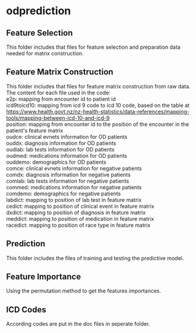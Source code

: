 # odprediction
## Feature Selection
This folder includes that files for feature selection and preparation data needed for matrix construction.
## Feature Matrix Construction
This folder includes that files for feature matrix construction from raw data.\
The content for each file used in the code:\
e2p: mapping from encounter id to patient id\
icd9toicd10: mapping from icd 9 code to icd 10 code, based on the table at https://www.health.govt.nz/nz-health-statistics/data-references/mapping-tools/mapping-between-icd-10-and-icd-9 \
position: mapping from encounter id to the position of the encounter in the patient's feature matrix\
oudce: clinical evnets information for OD patients\
ouddx: diagnosis information for OD patients\
oudlab: lab tests information for OD patients\
oudmed: medications information for OD patients\
ouddemo: demographics for OD patients\
comce: clinical evnets information for negative patients\
comdx: diagnosis information for negative patients\
comlab: lab tests information for negative patients\
commed: medications information for negative patients\
comdemo: demographics for negative patients\
labdict: mapping to position of lab test in feature matrix\
cedict: mapping to position of clinical event in feature matrix\
dxdict: mapping to position of diagnosis in feature matrix\
meddict: mapping to position of medication in feature matrix\
racedict: mapping to position of race type in feature matrix



## Prediction
This folder includes the files of training and testing the predictive model.

## Feature Importance
Using the permutation method to get the features importances.

## ICD Codes
According codes are put in the doc files in seperate folder.
